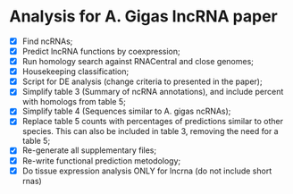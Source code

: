 # Analysis for A. Gigas lncRNA paper

- [x] Find ncRNAs;
- [x] Predict lncRNA functions by coexpression;
- [X] Run homology search against RNACentral and close genomes;
- [x] Housekeeping classification;
- [x] Script for DE analysis (change criteria to presented in the paper);
- [X] Simplify table 3 (Summary of ncRNA annotations), and include percent with homologs from table 5;
- [X] Simplify table 4 (Sequences similar to A. gigas ncRNAs);
- [X] Replace table 5 counts with percentages of predictions similar to other species. This can also be included in table 3, removing the need for a table 5;
- [X] Re-generate all supplementary files;
- [X] Re-write functional prediction metodology;
- [X] Do tissue expression analysis ONLY for lncrna (do not include short rnas)